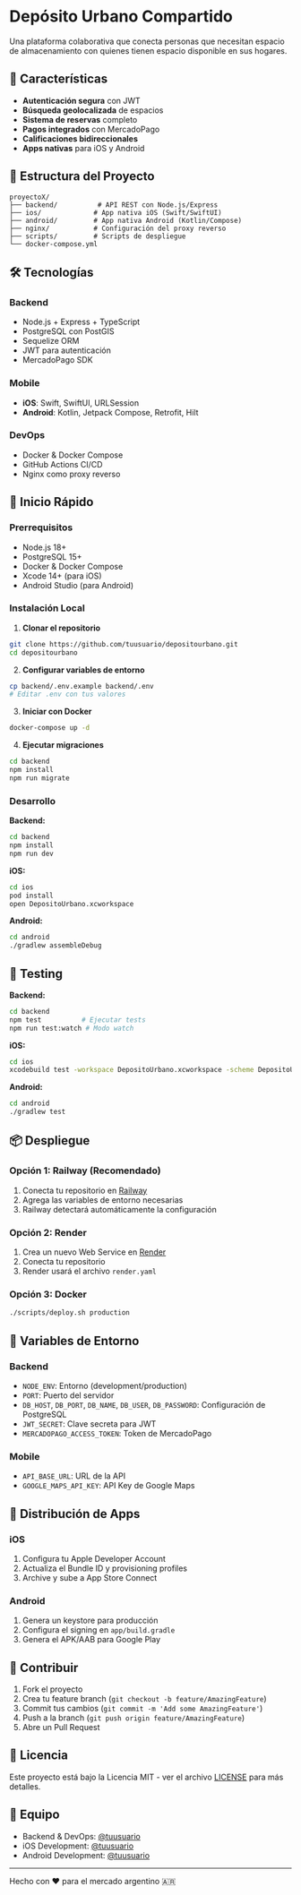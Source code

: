 # Depósito Urbano Compartido

Una plataforma colaborativa que conecta personas que necesitan espacio de almacenamiento con quienes tienen espacio disponible en sus hogares.

## 🚀 Características

- **Autenticación segura** con JWT
- **Búsqueda geolocalizada** de espacios
- **Sistema de reservas** completo
- **Pagos integrados** con MercadoPago
- **Calificaciones bidireccionales**
- **Apps nativas** para iOS y Android

## 📁 Estructura del Proyecto

```
proyectoX/
├── backend/          # API REST con Node.js/Express
├── ios/             # App nativa iOS (Swift/SwiftUI)
├── android/         # App nativa Android (Kotlin/Compose)
├── nginx/           # Configuración del proxy reverso
├── scripts/         # Scripts de despliegue
└── docker-compose.yml
```

## 🛠️ Tecnologías

### Backend
- Node.js + Express + TypeScript
- PostgreSQL con PostGIS
- Sequelize ORM
- JWT para autenticación
- MercadoPago SDK

### Mobile
- **iOS**: Swift, SwiftUI, URLSession
- **Android**: Kotlin, Jetpack Compose, Retrofit, Hilt

### DevOps
- Docker & Docker Compose
- GitHub Actions CI/CD
- Nginx como proxy reverso

## 🚀 Inicio Rápido

### Prerrequisitos
- Node.js 18+
- PostgreSQL 15+
- Docker & Docker Compose
- Xcode 14+ (para iOS)
- Android Studio (para Android)

### Instalación Local

1. **Clonar el repositorio**
```bash
git clone https://github.com/tuusuario/depositourbano.git
cd depositourbano
```

2. **Configurar variables de entorno**
```bash
cp backend/.env.example backend/.env
# Editar .env con tus valores
```

3. **Iniciar con Docker**
```bash
docker-compose up -d
```

4. **Ejecutar migraciones**
```bash
cd backend
npm install
npm run migrate
```

### Desarrollo

**Backend:**
```bash
cd backend
npm install
npm run dev
```

**iOS:**
```bash
cd ios
pod install
open DepositoUrbano.xcworkspace
```

**Android:**
```bash
cd android
./gradlew assembleDebug
```

## 🧪 Testing

**Backend:**
```bash
cd backend
npm test          # Ejecutar tests
npm run test:watch # Modo watch
```

**iOS:**
```bash
cd ios
xcodebuild test -workspace DepositoUrbano.xcworkspace -scheme DepositoUrbanoTests
```

**Android:**
```bash
cd android
./gradlew test
```

## 📦 Despliegue

### Opción 1: Railway (Recomendado)

1. Conecta tu repositorio en [Railway](https://railway.app)
2. Agrega las variables de entorno necesarias
3. Railway detectará automáticamente la configuración

### Opción 2: Render

1. Crea un nuevo Web Service en [Render](https://render.com)
2. Conecta tu repositorio
3. Render usará el archivo `render.yaml`

### Opción 3: Docker

```bash
./scripts/deploy.sh production
```

## 🔐 Variables de Entorno

### Backend
- `NODE_ENV`: Entorno (development/production)
- `PORT`: Puerto del servidor
- `DB_HOST`, `DB_PORT`, `DB_NAME`, `DB_USER`, `DB_PASSWORD`: Configuración de PostgreSQL
- `JWT_SECRET`: Clave secreta para JWT
- `MERCADOPAGO_ACCESS_TOKEN`: Token de MercadoPago

### Mobile
- `API_BASE_URL`: URL de la API
- `GOOGLE_MAPS_API_KEY`: API Key de Google Maps

## 📱 Distribución de Apps

### iOS
1. Configura tu Apple Developer Account
2. Actualiza el Bundle ID y provisioning profiles
3. Archive y sube a App Store Connect

### Android
1. Genera un keystore para producción
2. Configura el signing en `app/build.gradle`
3. Genera el APK/AAB para Google Play

## 🤝 Contribuir

1. Fork el proyecto
2. Crea tu feature branch (`git checkout -b feature/AmazingFeature`)
3. Commit tus cambios (`git commit -m 'Add some AmazingFeature'`)
4. Push a la branch (`git push origin feature/AmazingFeature`)
5. Abre un Pull Request

## 📄 Licencia

Este proyecto está bajo la Licencia MIT - ver el archivo [LICENSE](LICENSE) para más detalles.

## 👥 Equipo

- Backend & DevOps: [@tuusuario](https://github.com/tuusuario)
- iOS Development: [@tuusuario](https://github.com/tuusuario)
- Android Development: [@tuusuario](https://github.com/tuusuario)

---

Hecho con ❤️ para el mercado argentino 🇦🇷